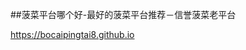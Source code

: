 ##菠菜平台哪个好-最好的菠菜平台推荐－信誉菠菜老平台

<https://bocaipingtai8.github.io>

<!--
**bocaipingtai8/bocaipingtai8** is a ✨ _special_ ✨ repository because its `README.md` (this file) appears on your GitHub profile.

Here are some ideas to get you started:

- 🔭 I’m currently working on ...
- 🌱 I’m currently learning ...
- 👯 I’m looking to collaborate on ...
- 🤔 I’m looking for help with ...
- 💬 Ask me about ...
- 📫 How to reach me: ...
- 😄 Pronouns: ...
- ⚡ Fun fact: ...
-->
